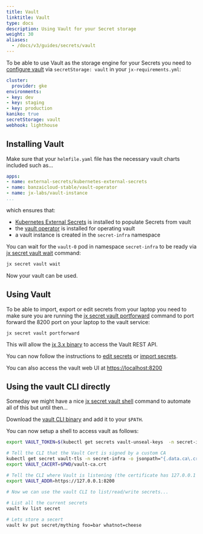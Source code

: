 ```yaml
---
title: Vault
linktitle: Vault
type: docs
description: Using Vault for your Secret storage
weight: 30
aliases:
  - /docs/v3/guides/secrets/vault
---
```



To be able to use Vault as the storage engine for your Secrets you need to [configure vault](/docs/v3/guides/config/#vault) via `secretStorage: vault` in your `jx-requirements.yml`:

```yaml
cluster:
  provider: gke
environments:
- key: dev
- key: staging
- key: production
kaniko: true
secretStorage: vault
webhook: lighthouse
```

## Installing Vault

Make sure that your `helmfile.yaml` file has the necessary vault charts included such as...

```yaml 
apps:
- name: external-secrets/kubernetes-external-secrets
- name: banzaicloud-stable/vault-operator
- name: jx-labs/vault-instance   
...
```

which ensures that:

* [Kubernetes External Secrets](https://github.com/godaddy/kubernetes-external-secrets) is installed to populate Secrets from vault
* the [vault operator](https://banzaicloud.com/products/bank-vaults/) is installed for operating vault 
* a vault instance is created in the `secret-infra` namespace

You can wait for the `vault-0` pod in namespace `secret-infra` to be ready via [jx secret vault wait](https://github.com/jenkins-x/jx-secret/blob/master/docs/cmd/jx-secret_vault_wait.md) command:

```bash 
jx secret vault wait
```

Now your vault can be used.

## Using Vault

To be able to import, export or edit secrets from your laptop you need to make sure you are running the [jx secret vault portforward](https://github.com/jenkins-x/jx-secret/blob/master/docs/cmd/jx-secret_vault_portforward.md) command to port forward the 8200 port on your laptop to the vault service:


```
jx secret vault portforward
```                  

This will allow the [jx 3.x binary](/docs/v3/guides/jx3/) to access the Vault REST API.

You can now follow the instructions to [edit secrets](/docs/v3/guides/secrets/#edit-secrets) or [import secrets](/docs/v3/guides/secrets/#import-secrets).

You can also access the vault web UI at [https://localhost:8200](https://localhost:8200)

## Using the vault CLI directly

Someday we might have a nice [jx secret vault shell](https://github.com/jenkins-x/jx-secret/issues/5) command to automate all of this but until then...

Download the [vault CLI binary](https://www.vaultproject.io/downloads/) and add it to your `$PATH`.

You can now setup a shell to access vault as follows:

```bash 
export VAULT_TOKEN=$(kubectl get secrets vault-unseal-keys  -n secret-infra -o jsonpath={.data.vault-root} | base64 --decode)

# Tell the CLI that the Vault Cert is signed by a custom CA
kubectl get secret vault-tls -n secret-infra -o jsonpath="{.data.ca\.crt}" | base64 --decode > $PWD/vault-ca.crt
export VAULT_CACERT=$PWD/vault-ca.crt

# Tell the CLI where Vault is listening (the certificate has 127.0.0.1 as well as alternate names)
export VAULT_ADDR=https://127.0.0.1:8200

# Now we can use the vault CLI to list/read/write secrets...
                                           
# List all the current secrets
vault kv list secret

# Lets store a secert
vault kv put secret/mything foo=bar whatnot=cheese
```

